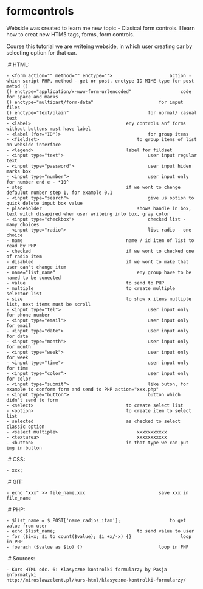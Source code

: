 # formcontrols

Webside was created to learn me new topic - Clasical form controls.
I learn how to creat new HTM5 tags, forms, form controls.

Course this tutorial we are writeing webside, in which user creating car by selecting option for that car.


.# HTML:

	- <form action="" method="" enctype="">						action - which script PHP, method - get or post, enctype ID MIME-type for post metod ()
	() enctype="application/x-www-form-urlencoded"					code for space and marks
	() enctype="multipart/form-data"						for imput files
	() enctype="text/plain"								for normal/ casual text	
	- <label>									eny controls anf forms without buttons must have label
	- <label (for="ID")>								for group items
	- <fieldset>									to group items of list on webside interface
	- <legend>									label for fildset
	- <input type="text">								user input regular text
	- <input type="password">							user input hiden marks box
	- <input type="number">								user input only for number end e - *10^
	- step										if we wont to chenge defaulut number step 1, for example 0.1
	- <input type="search">								give us option to quick delete input box value
	- placeholder									shows handle in box, text witch disapired when user writeing into box, gray color
	- <input type="checkbox">							checked list - many choices
	- <input type="radio">								list radio - one choice 
	- name										name / id item of list to read by PHP
	- checked									if we wont to checked one of radio item
	- disabled									if we wont to make that user can't change item
	- name="list_name"								eny group have to be named to be conected
	- value										to send to PHP
	- multiple									to create multiple selector list
	- size										to show x items multiple list, next items must be scroll
	- <input type="tel">								user input only for phone number
	- <input type="email">								user input only for email
	- <input type="date">								user input only for date
	- <input type="month">								user input only for month
	- <input type="week">								user input only for week
	- <input type="time">								user input only for time
	- <input type="color">								user input only for color
	- <input type="submit">								like buton, for example to conform form and send to PHP action="xxx.php"
	- <input type="button">								button which didn't send to form
	- <select>									to create select list
	- <option>									to create item to select list
	- selected									as checked to select classic option
	- <select multiple>								xxxxxxxxxxx
	- <textarea>									xxxxxxxxxxx
	- <button>									in that type we can put img in button
		
.# CSS:

	- xxx;
		
.# GIT:
	
	- echo "xxx" >> file_name.xxx							save xxx in file_name
		
.# PHP:
	
	- $list_name = $_POST['name_radios_itam'];					to get value from user
	- echo $list_name;								to send value to user
	- for ($i=x; $i to count($value); $i +x/-x) {}					loop in PHP
	- foerach ($value as $to) {}							loop in PHP
		
.# Sources:

	- Kurs HTML odc. 6: Klasyczne kontrolki formularzy by Pasja informatyki
	http://miroslawzelent.pl/kurs-html/klasyczne-kontrolki-formularzy/
